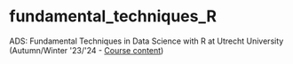 # fundamental_techniques_R
ADS: Fundamental Techniques in Data Science with R at Utrecht University (Autumn/Winter '23/'24 - [Course content](https://osiris.uu.nl/osiris_student_uuprd/OnderwijsCatalogusSelect.do?selectie=cursus&cursus=201900026&collegejaar=2019&taal=en))
